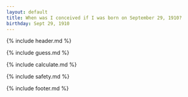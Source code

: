 ```yaml
---
layout: default
title: When was I conceived if I was born on September 29, 1910?
birthday: Sept 29, 1910
---
```


{% include header.md %}

{% include guess.md %}

{% include calculate.md %}

{% include safety.md %}

{% include footer.md %}



